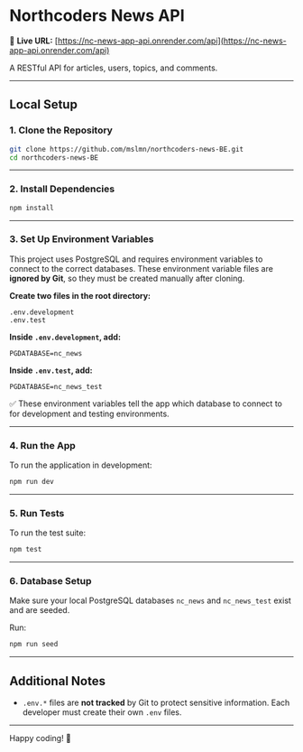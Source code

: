# Northcoders News API

🚀 **Live URL:** [https://nc-news-app-api.onrender.com/api](https://nc-news-app-api.onrender.com/api)

A RESTful API for articles, users, topics, and comments.

---

## Local Setup

### 1. Clone the Repository

```bash
git clone https://github.com/mslmn/northcoders-news-BE.git
cd northcoders-news-BE
```

---

### 2. Install Dependencies

```bash
npm install
```

---

### 3. Set Up Environment Variables

This project uses PostgreSQL and requires environment variables to connect to the correct databases. These environment variable files are **ignored by Git**, so they must be created manually after cloning.

**Create two files in the root directory:**

```
.env.development
.env.test
```

**Inside `.env.development`, add:**

```
PGDATABASE=nc_news
```

**Inside `.env.test`, add:**

```
PGDATABASE=nc_news_test
```

✅ These environment variables tell the app which database to connect to for development and testing environments.

---

### 4. Run the App

To run the application in development:

```bash
npm run dev
```

---

### 5. Run Tests

To run the test suite:

```bash
npm test
```

---

### 6. Database Setup

Make sure your local PostgreSQL databases `nc_news` and `nc_news_test` exist and are seeded.

Run:

```bash
npm run seed
```

---

## Additional Notes

- `.env.*` files are **not tracked** by Git to protect sensitive information. Each developer must create their own `.env` files.

---

Happy coding! 🚀
